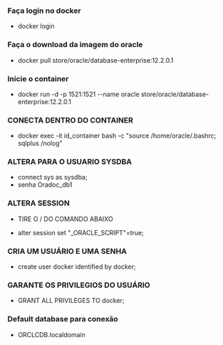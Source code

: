 ### Faça login no docker

- docker login

### Faça o download da imagem do oracle

- docker pull store/oracle/database-enterprise:12.2.0.1

### Inicie o container

- docker run -d -p 1521:1521 --name oracle store/oracle/database-enterprise:12.2.0.1

### CONECTA DENTRO DO CONTAINER

- docker exec -it id_container bash -c "source /home/oracle/.bashrc; sqlplus /nolog"

### ALTERA PARA O USUARIO SYSDBA

- connect sys as sysdba;
- senha Oradoc_db1

### ALTERA SESSION

- TIRE O / DO COMANDO ABAIXO

- alter session set "\_ORACLE_SCRIPT"=true;

### CRIA UM USUÁRIO E UMA SENHA

- create user docker identified by docker;

### GARANTE OS PRIVILEGIOS DO USUÁRIO

- GRANT ALL PRIVILEGES TO docker;

### Default database para conexão

- ORCLCDB.localdomain
